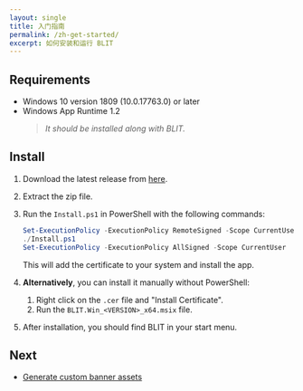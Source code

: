 ```yaml
---
layout: single
title: 入门指南
permalink: /zh-get-started/
excerpt: 如何安装和运行 BLIT
---
```


## Requirements

- Windows 10 version 1809 (10.0.17763.0) or later
- Windows App Runtime 1.2
  > *It should be installed along with BLIT.*

## Install

1. Download the latest release from [here](https://github.com/0x1c-works/BLIT/releases).
2. Extract the zip file.
3. Run the `Install.ps1` in PowerShell with the following commands:

   ```powershell
   Set-ExecutionPolicy -ExecutionPolicy RemoteSigned -Scope CurrentUser
   ./Install.ps1
   Set-ExecutionPolicy -ExecutionPolicy AllSigned -Scope CurrentUser
   ```

   This will add the certificate to your system and install the app.
4. **Alternatively**, you can install it manually without PowerShell:
   1. Right click on the `.cer` file and "Install Certificate".
   2. Run the `BLIT.Win_<VERSION>_x64.msix` file.
5. After installation, you should find BLIT in your start menu.

## Next

- [Generate custom banner assets](/banner-icons-editor/)